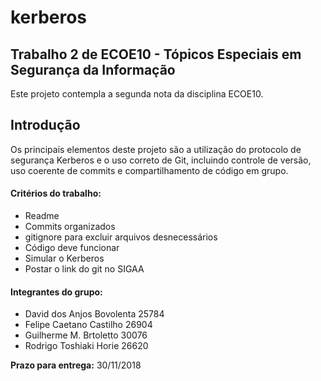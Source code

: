 # kerberos

## Trabalho 2 de ECOE10 - Tópicos Especiais em Segurança da Informação 

Este projeto contempla a segunda nota da disciplina ECOE10. 

## Introdução

Os principais elementos deste projeto são a utilização do protocolo de segurança Kerberos e o uso correto de Git, incluindo controle de versão, uso coerente de commits e compartilhamento de código em grupo.

#### Critérios do trabalho:
* Readme
* Commits organizados
* gitignore para excluir arquivos desnecessários
* Código deve funcionar
* Simular o Kerberos
* Postar o link do git no SIGAA

#### Integrantes do grupo:
* David dos Anjos Bovolenta  25784   
* Felipe Caetano Castilho    26904
* Guilherme M. Brtoletto     30076
* Rodrigo Toshiaki Horie     26620

**Prazo para entrega:** 30/11/2018